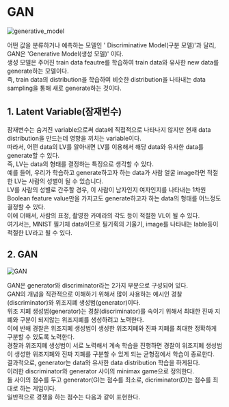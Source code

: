 # GAN   
   
![generative_model](https://user-images.githubusercontent.com/59756209/74510163-7f48bd80-4f46-11ea-9ca0-f3a602b273a5.PNG)   
   
어떤 값을 분류하거나 예측하는 모델인 ' Discriminative Model(구분 모델)'과 달리, GAN은  'Generative Model(생성 모델)' 이다.   
생성 모델은 주어진 train data feautre를 학습하여 train data와 유사한 new data를 generate하는 모델이다.   
즉, train data의 distribution을 학습하여 비슷한 distribution을 나타내는 data sampling을 통해 새로 generate하는 것이다.   
   
## 1. Latent Variable(잠재번수)   
잠재변수는 숨겨진 variable으로써 data에 직접적으로 나타나지 않지만 현재 data distribution을 만드는데 영향을 끼치는 variable이다.   
따라서, 어떤 data의 LV를 알아내면 LV를 이용해서 해당 data와 유사한 data를 generate할 수 있다.   
즉, LV는 data의 형태를 결정하는 특징으로 생각할 수 있다.   
예를 들어, 우리가 학습하고 generate하고자 하는 data가 사람 얼굴 image라면 적절한 LV는 사람의 성별이 될 수 있습니다.   
LV를 사람의 성별로 간주할 경우, 이 사람이 남자인지 여자인지를 나타내는 1차원 Boolean feature value만을 가지고도 generate하고자 하는 data의 형태를 어느정도 결정할 수 있다.   
이에 더해서, 사람의 표정, 촬영한 카메라의 각도 등이 적절한 VL이 될 수 있다.   
여기서는, MNIST 필기체 data이므로 필기획의 기울기, image를 나타내는 lable등이 적절한 LV라고 될 수 있다.   
   
## 2. GAN   
   
![GAN](https://user-images.githubusercontent.com/59756209/74512265-43642700-4f4b-11ea-9d92-786007e525ec.PNG)   
      
GAN은 generator와 discriminator라는 2가지 부분으로 구성되어 있다.   
GAN의 개념을 직관적으로 이해하기 위해서 많이 사용하는 예시인 경찰(discriminator)와 위조지폐 생성범(generator)이다.   
위조 지폐 생성범(generator)는 경찰(discriminator)를 속이기 위해서 최대한 진짜 지폐와 구분이 되지않는 위조지폐를 생성하려고 노력한다.   
이에 반해 경찰은 위조지폐 생성범이 생성한 위조지폐와 진짜 지폐를 최대한 정확하게 구분할 수 있도록 노력한다.  
경찰과 위조지폐 생성범이 서로 노력해서 계속 학습을 진행하면 경찰이 위조지폐 생성범이 생성한 위조지폐와 진짜 지폐를 구분할 수 있게 되는 균형점에서 학습이 종료한다.   
결과적으로, generator는 data와 유사한 data distribution 학습을 하게된다.   
이러한 discriminator와 generator 사이의 minimax game으로 정의한다.   
둘 사이의 점수를 두고 generator(G)는 점수를 최소로, dicriminator(D)는 점수를 최대로 하는 게임이다.   
일반적으로 경쟁을 하는 점수는 다음과 같이 표현한다.  
